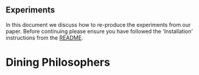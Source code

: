 Experiments 
---

In this document we discuss how to re-produce the experiments from our paper. 
Before continuing please ensure you have followed the 'Installation' instructions from the [README].

Dining Philosophers
===




[README]: README.md